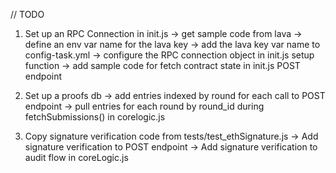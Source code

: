 // TODO

1. Set up an RPC Connection in init.js
  -> get sample code from lava
  -> define an env var name for the lava key
  -> add the lava key var name to config-task.yml
  -> configure the RPC connection object in init.js setup function
  -> add sample code for fetch contract state in init.js POST endpoint

2. Set up a proofs db 
  -> add entries indexed by round for each call to POST endpoint
  -> pull entries for each round by round_id during fetchSubmissions() in corelogic.js

3. Copy signature verification code from tests/test_ethSignature.js 
  -> Add signature verification to POST endpoint
  -> Add signature verification to audit flow in coreLogic.js 
